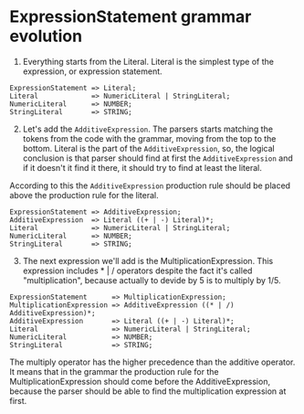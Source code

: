 # ExpressionStatement grammar evolution

1. Everything starts from the Literal. Literal is the simplest type of the expression, or expression statement.

```
ExpressionStatement => Literal;
Literal             => NumericLiteral | StringLiteral;
NumericLiteral      => NUMBER;
StringLiteral       => STRING;
```

2. Let's add the `AdditiveExpression`. The parsers starts matching the tokens from the code with the grammar, moving from the top to the bottom. Literal is the
part of the `AdditiveExpression`, so, the logical conclusion is that parser should find at first the `AdditiveExpression` and if it doesn't it find it there,
it should try to find at least the literal.

According to this the `AdditiveExpression` production rule should be placed above the production rule for the literal.

```
ExpressionStatement => AdditiveExpression;
AdditiveExpression  => Literal ((+ | -) Literal)*;
Literal             => NumericLiteral | StringLiteral;
NumericLiteral      => NUMBER;
StringLiteral       => STRING;
```

3. The next expression we'll add is the MultiplicationExpression. This expression includes * | / operators despite the fact it's called "multiplication", because actually to devide by 5 is to multiply by 1/5.

```
ExpressionStatement      => MultiplicationExpression;
MultiplicationExpression => AdditiveExpression ((* | /) AdditiveExpression)*;
AdditiveExpression       => Literal ((+ | -) Literal)*;
Literal                  => NumericLiteral | StringLiteral;
NumericLiteral           => NUMBER;
StringLiteral            => STRING;
```

The multiply operator has the higher precedence than the additive operator. It means that in the grammar the production rule for the MultiplicationExpression should come before the AdditiveExpression, because the parser should be able to find the multiplication expression at first.
